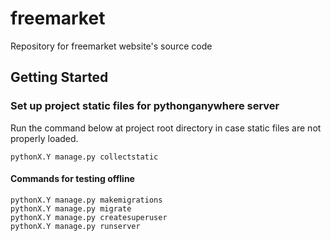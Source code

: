 # freemarket
Repository for freemarket website's source code

## Getting Started


### Set up project static files for pythonganywhere server
Run the command below at project root directory in case static files are not properly loaded.

    pythonX.Y manage.py collectstatic


#### Commands for testing offline
    pythonX.Y manage.py makemigrations
    pythonX.Y manage.py migrate
    pythonX.Y manage.py createsuperuser
    pythonX.Y manage.py runserver